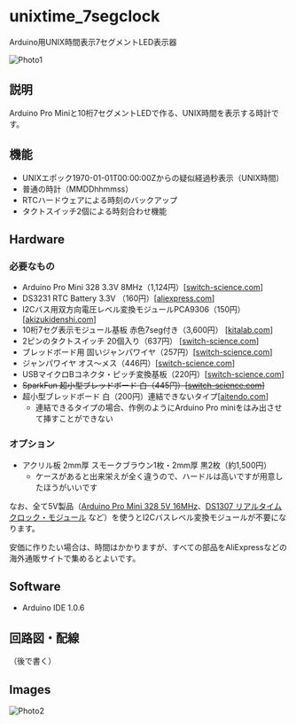 # unixtime_7segclock

Arduino用UNIX時間表示7セグメントLED表示器

![Photo1](https://github.com/CLCL/unixtime_7segclock/wiki/images/img1050_720.jpg)

## 説明

Arduino Pro Miniと10桁7セグメントLEDで作る、UNIX時間を表示する時計です。

## 機能

* UNIXエポック1970-01-01T00:00:00Zからの疑似経過秒表示（UNIX時間）
* 普通の時計（MMDDhhmmss）
* RTCハードウェアによる時刻のバックアップ
* タクトスイッチ2個による時刻合わせ機能

## Hardware

### 必要なもの

* Arduino Pro Mini 328 3.3V 8MHz（1,124円）[[switch-science.com](http://www.switch-science.com/catalog/876/)]
* DS3231 RTC Battery 3.3V （160円）[[aliexpress.com](http://www.aliexpress.com/snapshot/6174388492.html)]
* I2Cバス用双方向電圧レベル変換モジュールPCA9306（150円）[[akizukidenshi.com](http://akizukidenshi.com/catalog/g/gM-05452)]
* 10桁7セグ表示モジュール基板 赤色7seg付き（3,600円） [[kitalab.com](http://store.kitalab.com/p_segmod.html)]
* 2ピンのタクトスイッチ 20個入り（637円） [[switch-science.com](http://www.switch-science.com/catalog/1706/)]
* ブレッドボード用 固いジャンパワイヤ（257円）[[switch-science.com](http://www.switch-science.com/catalog/314/)]
* ジャンパワイヤ オス～メス（446円）[[switch-science.com](http://www.switch-science.com/catalog/209/)]
* USBマイクロBコネクタ・ピッチ変換基板（220円）[[switch-science.com](http://www.switch-science.com/catalog/1599/)]
* ~~SparkFun 超小型ブレッドボード 白（445円）[[switch-science.com](http://www.switch-science.com/catalog/1475/)]~~
* 超小型ブレッドボード 白（200円）連結できないタイプ[[aitendo.com](http://www.aitendo.com/product/2015)]
  - 連結できるタイプの場合、作例のようにArduino Pro miniをはみ出させて挿すことができない

### オプション

* アクリル板 2mm厚 スモークブラウン1枚・2mm厚 黒2枚（約1,500円）
  - ケースがあると出来栄えが全く違うので、ハードルは高いですが用意したほうがいいです

なお、全て5V製品（[Arduino Pro Mini 328 5V 16MHz](http://www.switch-science.com/catalog/946/)、[DS1307 リアルタイムクロック・モジュール](http://www.switch-science.com/catalog/1726/) など）を使うとI2Cバスレベル変換モジュールが不要になります。

安価に作りたい場合は、時間はかかりますが、すべての部品をAliExpressなどの海外通販サイトで集めるとよいです。

## Software

* Arduino IDE 1.0.6

## 回路図・配線

（後で書く）

## Images

![Photo2](https://github.com/CLCL/unixtime_7segclock/wiki/images/img1051_720.jpg)
